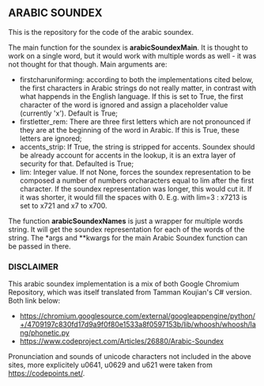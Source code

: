 ## ARABIC SOUNDEX

This is the repository for the code of the arabic soundex.

The main function for the soundex is __arabicSoundexMain__. It is thought to work on a single word, but it would work with multiple words as well - it was not thought for that though.
Main arguments are:
* firstcharuniforming: according to both the implementations cited below, the first characters in Arabic strings do not really matter, in contrast with what happends in the English language. If this is set to True, the first character of the word is ignored and assign a placeholder value (currently 'x'). Default is True;
* firstletter_rem: There are three first letters which are not pronounced if they are at the beginning of the word in Arabic. If this is True, these letters are ignored;
* accents_strip: If True, the string is stripped for accents. Soundex should be already account for accents in the lookup, it is an extra layer of security for that. Defaulted is True;
* lim: Integer value. If not None, forces the soundex representation to be composed a number of numbers orcharacters equal to lim after the first character. If the soundex representation was longer, this would cut it. If it was shorter, it would fill the spaces with 0. E.g. with lim=3 : x7213 is set to x721 and x7 to x700.


The function __arabicSoundexNames__ is just a wrapper for multiple words string. It will get the soundex representation for each of the words of the string. The *args and **kwargs for the main Arabic Soundex function can be passed in there.


### DISCLAIMER

This arabic soundex implementation is a mix of both Google Chromium Repository, which was itself translated from Tamman Koujian's C# version.
Both link below:

* https://chromium.googlesource.com/external/googleappengine/python/+/4709197c830fd17d9a9f0f80e1533a8f0597153b/lib/whoosh/whoosh/lang/phonetic.py
* https://www.codeproject.com/Articles/26880/Arabic-Soundex

Pronunciation and sounds of unicode characters not included in the above sites, more explicitely u0641, u0629 and u621 were taken from https://codepoints.net/.